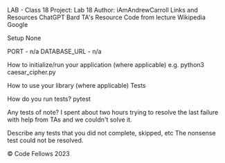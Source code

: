 LAB - Class 18
Project: Lab 18
Author: iAmAndrewCarroll
Links and Resources
ChatGPT
Bard
TA's
Resource Code from lecture
Wikipedia
Google

Setup
None

PORT - n/a
DATABASE_URL - n/a

How to initialize/run your application (where applicable)
e.g. python3 caesar_cipher.py

How to use your library (where applicable)
Tests

How do you run tests?
pytest <filepath>

Any tests of note?
I spent about two hours trying to resolve the last failure with help from TAs and we couldn't solve it.

Describe any tests that you did not complete, skipped, etc
The nonsense test could not be resolved.

© Code Fellows 2023